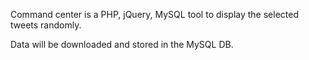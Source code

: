 Command center is a PHP, jQuery, MySQL tool to display the selected tweets randomly. 

Data will be downloaded and stored in the MySQL DB. 


